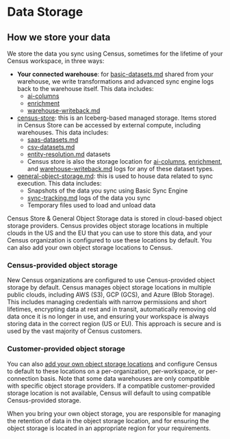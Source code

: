 # Data Storage

## How we store your data

We store the data you sync using Census, sometimes for the lifetime of your Census workspace, in three ways:&#x20;

* **Your connected warehouse**: for [basic-datasets.md](../../datasets/overview/basic-datasets.md "mention") shared from your warehouse, we write transformations and advanced sync engine logs back to the warehouse itself. This data includes:
  * [ai-columns](../../datasets/smart-columns/ai-columns/ "mention")
  * [enrichment](../../datasets/smart-columns/enrichment/ "mention")
  * [warehouse-writeback.md](../../syncs/sync-monitoring/warehouse-writeback.md "mention")
* [census-store](census-store/ "mention"): this is an Iceberg-based managed storage. Items stored in Census Store can be accessed by external compute, including warehouses. This data includes:
  * [saas-datasets.md](../../datasets/overview/saas-datasets.md "mention")
  * [csv-datasets.md](../../datasets/overview/csv-datasets.md "mention")
  * [entity-resolution.md](../../datasets/entity-resolution.md "mention") datasets
  * Census store is also the storage location for [ai-columns](../../datasets/smart-columns/ai-columns/ "mention"), [enrichment](../../datasets/smart-columns/enrichment/ "mention"), and [warehouse-writeback.md](../../syncs/sync-monitoring/warehouse-writeback.md "mention") logs for any of these dataset types.
* [general-object-storage.md](general-object-storage.md "mention"): this is used to house data related to sync execution. This data includes:
  * Snapshots of the data you sync using Basic Sync Engine
  * [sync-tracking.md](../../syncs/sync-monitoring/sync-tracking.md "mention") logs of the data you sync
  * Temporary files used to load and unload data

Census Store & General Object Storage data is stored in cloud-based object storage providers. Census provides object storage locations in multiple clouds in the US and the EU that you can use to store this data, and your Census organization is configured to use these locations by default. You can also add your own object storage locations to Census.

### Census-provided object storage

New Census organizations are configured to use Census-provided object storage by default. Census manages object storage locations in multiple public clouds, including AWS (S3), GCP (GCS), and Azure (Blob Storage). This includes managing credentials with narrow permissions and short lifetimes, encrypting data at rest and in transit, automatically removing old data once it is no longer in use, and ensuring your workspace is always storing data in the correct region (US or EU). This approach is secure and is used by the vast majority of Census customers.

### Customer-provided object storage

You can also [add your own object storage locations](bring-your-own-bucket/) and configure Census to default to these locations on a per-organization, per-workspace, or per-connection basis. Note that some data warehouses are only compatible with specific object storage providers. If a compatible customer-provided storage location is not available, Census will default to using compatible Census-provided storage.

When you bring your own object storage, you are responsible for managing the retention of data in the object storage location, and for ensuring the object storage is located in an appropriate region for your requirements.
